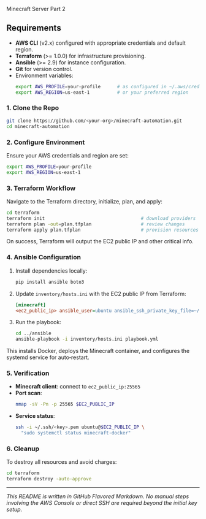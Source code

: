 Minecraft Server Part 2

## Requirements

- **AWS CLI** (v2.x) configured with appropriate credentials and default region.
- **Terraform** (>= 1.0.0) for infrastructure provisioning.
- **Ansible** (>= 2.9) for instance configuration.
- **Git** for version control.
- Environment variables:
  ```bash
  export AWS_PROFILE=your-profile      # as configured in ~/.aws/credentials
  export AWS_REGION=us-east-1          # or your preferred region
  ```
  
### 1. Clone the Repo

```bash
git clone https://github.com/<your-org>/minecraft-automation.git
cd minecraft-automation
```

### 2. Configure Environment

Ensure your AWS credentials and region are set:

```bash
export AWS_PROFILE=your-profile
export AWS_REGION=us-east-1
```

### 3. Terraform Workflow

Navigate to the Terraform directory, initialize, plan, and apply:

```bash
cd terraform
terraform init                                   # download providers
terraform plan -out=plan.tfplan                  # review changes
terraform apply plan.tfplan                      # provision resources
```

On success, Terraform will output the EC2 public IP and other critical info.

### 4. Ansible Configuration

1. Install dependencies locally:
   ```bash
   pip install ansible boto3
   ```
2. Update `inventory/hosts.ini` with the EC2 public IP from Terraform:
   ```ini
   [minecraft]
   <ec2_public_ip> ansible_user=ubuntu ansible_ssh_private_key_file=~/.ssh/<key>.pem
   ```
3. Run the playbook:
   ```bash
   cd ../ansible
   ansible-playbook -i inventory/hosts.ini playbook.yml
   ```

This installs Docker, deploys the Minecraft container, and configures the systemd service for auto‑restart.

### 5. Verification

- **Minecraft client**: connect to `ec2_public_ip:25565`
- **Port scan**:
  ```bash
  nmap -sV -Pn -p 25565 $EC2_PUBLIC_IP
  ```
- **Service status**:
  ```bash
  ssh -i ~/.ssh/<key>.pem ubuntu@$EC2_PUBLIC_IP \
    "sudo systemctl status minecraft-docker"
  ```

### 6. Cleanup

To destroy all resources and avoid charges:

```bash
cd terraform
terraform destroy -auto-approve
```

---

*This README is written in GitHub Flavored Markdown. No manual steps involving the AWS Console or direct SSH are required beyond the initial key setup.*

